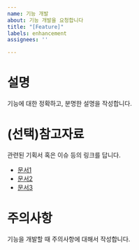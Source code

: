 ```yaml
---
name: 기능 개발
about: 기능 개발을 요청합니다
title: "[Feature]"
labels: enhancement
assignees: ''

---
```


# 설명
기능에 대한 정확하고, 분명한 설명을 작성합니다.

# (선택)참고자료
<!-- 기획서 및 WBS 등을 참고하여 링크하거나 생략해도 무관. -->
관련된 기획서 혹은 이슈 등의 링크를 답니다.
- [문서1](링크)
- [문서2](링크)
- [문서3](링크)

# 주의사항
기능을 개발할 때 주의사항에 대해서 작성합니다.